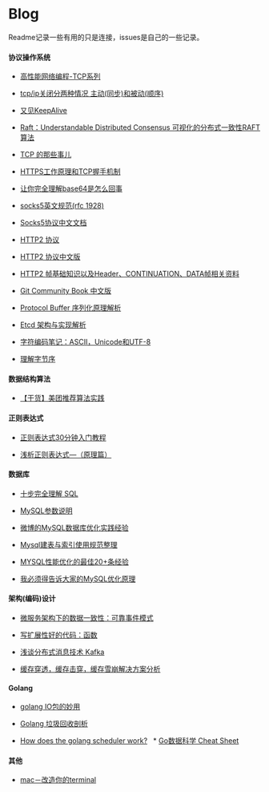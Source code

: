 # Blog
Readme记录一些有用的只是连接，issues是自己的一些记录。


#### 协议操作系统

* [高性能网络编程-TCP系列](http://blog.csdn.net/column/details/high-perf-network.html)

* [tcp/ip关闭分两种情况 主动(同步)和被动(顺序)](http://blog.csdn.net/wych1981/article/details/23421273)

* [又见KeepAlive](http://blog.sina.com.cn/s/blog_e59371cc0102ux5w.html)

* [Raft：Understandable Distributed Consensus 可视化的分布式一致性RAFT算法](http://thesecretlivesofdata.com/raft/)

* [TCP 的那些事儿](http://get.ftqq.com/295.get)
 
* [HTTPS工作原理和TCP握手机制](http://www.cnblogs.com/ttltry-air/archive/2012/08/20/2647898.html)
 
* [让你完全理解base64是怎么回事](https://segmentfault.com/a/1190000004533485)

* [socks5英文规范(rfc 1928)](https://www.ietf.org/rfc/rfc1928.txt)

* [Socks5协议中文文档](http://blog.csdn.net/testcs_dn/article/details/7915505)

* [HTTP2 协议](https://tools.ietf.org/html/rfc7540)

* [HTTP2 协议中文版](https://github.com/nange/blog/blob/master/rfc7540.txt)

* [HTTP2 帧基础知识以及Header、CONTINUATION、DATA帧相关资料](http://www.cnblogs.com/ghj1976/p/4581426.html)

* [Git Community Book 中文版](http://gitbook.liuhui998.com/index.html)

* [Protocol Buffer 序列化原理解析](http://blog.csdn.net/carson_ho/article/details/70568606)

* [Etcd 架构与实现解析](http://jolestar.com/etcd-architecture/)

* [字符编码笔记：ASCII，Unicode和UTF-8](http://www.ruanyifeng.com/blog/2007/10/ascii_unicode_and_utf-8.html)

* [理解字节序](http://www.ruanyifeng.com/blog/2016/11/byte-order.html)



#### 数据结构算法

* [【干货】美团推荐算法实践](http://mp.weixin.qq.com/s?__biz=MjM5ODIzNDQ3Mw==&mid=202944919&idx=1&sn=98d617e318420b0bcf451d4c3def31ce)


#### 正则表达式

* [正则表达式30分钟入门教程](http://www.cnblogs.com/deerchao/archive/2006/08/24/zhengzhe30fengzhongjiaocheng.html)

* [浅析正则表达式—（原理篇）](http://www.cnblogs.com/dwlsxj/p/Regex.html)



#### 数据库

* [十步完全理解 SQL](http://blog.jobbole.com/55086/)

* [MySQL参数说明](http://ourmysql.com/archives/411?f=wb)

* [微博的MySQL数据库优化实践经验](http://dockone.io/article/1106)

* [Mysql建表与索引使用规范整理](http://blog.csdn.net/jenminzhang/article/details/9702345)

* [MYSQL性能优化的最佳20+条经验](http://coolshell.cn/articles/1846.html)

* [我必须得告诉大家的MySQL优化原理](http://www.jianshu.com/p/d7665192aaaf)



#### 架构(编码)设计

* [微服务架构下的数据一致性：可靠事件模式](http://www.howardliu.cn/micro-services/data-consistency-in-micro-services-reliable-event/)

* [写扩展性好的代码：函数](http://blog.jobbole.com/107442/)

* [浅谈分布式消息技术 Kafka](http://www.linkedkeeper.com/detail/blog.action?bid=1016)

* [缓存穿透，缓存击穿，缓存雪崩解决方案分析](http://blog.csdn.net/zeb_perfect/article/details/54135506)

#### Golang

* [golang IO包的妙用](http://www.jianshu.com/p/8c33f7c84509#)

* [Golang 垃圾回收剖析](http://legendtkl.com/2017/04/28/golang-gc/)

* [How does the golang scheduler work?](https://www.quora.com/How-does-the-golang-scheduler-work/answer/Ian-Lance-Taylor)
 
* [Go数据科学 Cheat Sheet](https://www.cheatography.com/chewxy/cheat-sheets/data-science-in-go-a/)
 

#### 其他
* [mac－改造你的terminal](https://www.jianshu.com/p/bb1c97269b11)



